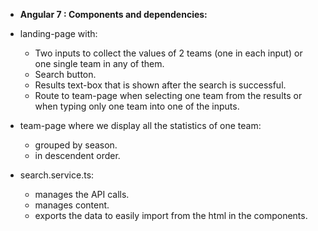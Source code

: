 * **Angular 7 : Components and dependencies:**

* landing-page with:
    * Two inputs to collect the values of 2 teams (one in each input) or one single team in any of them.
    * Search button.
    * Results text-box that is shown after the search is successful.
    * Route to team-page when selecting one team from the results or when typing only one team into one of the inputs.


* team-page where we display all the statistics of one team:
    * grouped by season.
    * in descendent order.


* search.service.ts:
    * manages the API calls.
    * manages content.
    * exports the data to easily import from the html in the components.

